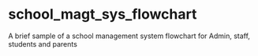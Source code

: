 # school_magt_sys_flowchart
A brief sample of a school management system flowchart for Admin, staff, students and parents
